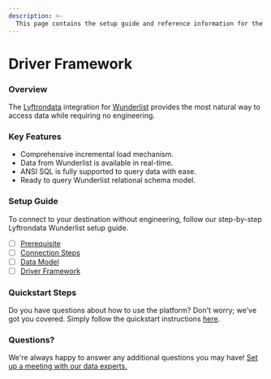 ```yaml
---
description: >-
  This page contains the setup guide and reference information for the Wunderlist source connector.
---
```


# Driver Framework

### Overview

The [Lyftrondata](https://www.lyftrondata.com/) integration for [Wunderlist](None) provides the most natural way to access data while requiring no engineering.

### Key Features

* Comprehensive incremental load mechanism.
* Data from Wunderlist is available in real-time.&#x20;
* ANSI SQL is fully supported to query data with ease.
* Ready to query Wunderlist relational schema model.

### Setup Guide

To connect to your destination without engineering, follow our step-by-step Lyftrondata Wunderlist setup guide.

* [ ] [Prerequisite](../prerequisite.md)
* [ ] [Connection Steps](../connection-steps.md)
* [ ] [Data Model](../data-model/erd.md)
* [ ] [Driver Framework](../driver-framework/)

### Quickstart Steps

Do you have questions about how to use the platform? Don't worry; we've got you covered. Simply follow the quickstart instructions [here](../driver-framework/README.md).

### Questions? <a href="#questions" id="questions"></a>

We're always happy to answer any additional questions you may have! [Set up a meeting with our data experts.](https://www.lyftrondata.com/book-a-meeting/)


